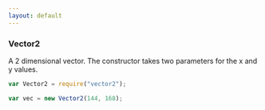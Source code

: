 ```yaml
---
layout: default
---
```


### Vector2

[Vector2]: #vector2

A 2 dimensional vector. The constructor takes two parameters for the x and y values.

```js
var Vector2 = require("vector2");

var vec = new Vector2(144, 168);
```
